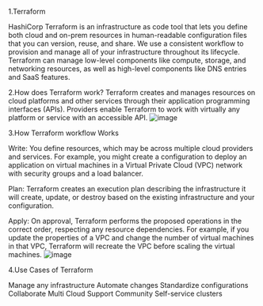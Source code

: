 1.Terraform

HashiCorp Terraform is an infrastructure as code tool that lets you define both cloud and on-prem resources in human-readable configuration files that you can version, reuse, and share.
We use a consistent workflow to provision and manage all of your infrastructure throughout its lifecycle. 
Terraform can manage low-level components like compute, storage, and networking resources, as well as high-level components like DNS entries and SaaS features.

2.How does Terraform work?
Terraform creates and manages resources on cloud platforms and other services through their application programming interfaces (APIs). 
Providers enable Terraform to work with virtually any platform or service with an accessible API.
![image](https://user-images.githubusercontent.com/31722708/227495175-ab759c49-cda0-47b5-abb5-5a838f4cb0eb.png)

3.How Terraform workflow Works

Write: You define resources, which may be across multiple cloud providers and services. For example, you might create a configuration to deploy an application on virtual machines in a Virtual Private Cloud (VPC) network with security groups and a load balancer.

Plan: Terraform creates an execution plan describing the infrastructure it will create, update, or destroy based on the existing infrastructure and your configuration.

Apply: On approval, Terraform performs the proposed operations in the correct order, respecting any resource dependencies. For example, if you update the properties of a VPC and change the number of virtual machines in that VPC, Terraform will recreate the VPC before scaling the virtual machines.
![image](https://user-images.githubusercontent.com/31722708/227495481-ce3dc1c7-a69b-462a-b34d-fe36bb848334.png)

4.Use Cases of Terraform

Manage any infrastructure
Automate changes
Standardize configurations
Collaborate
Multi Cloud Support
Community
Self-service clusters
